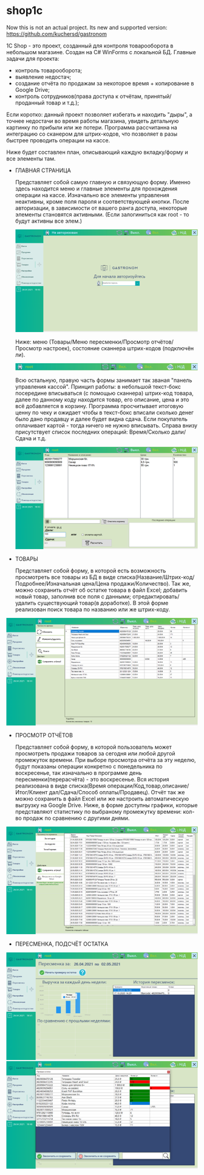 # shop1c

Now this is not an actual project. Its new and supported version: https://github.com/kuchersd/gastronom 

1С Shop - это проект, созданный для контроля товарооборота в небольшом магазине.
Создан на C# WinForms с локальной БД.
Главные задачи для проекта: 
- контроль товарооборота;
- выявление недостач;
- создание отчёта по продажам за некоторое время + копирование в Google Drive;
- контроль сотрудников(права доступа к отчётам, принятый/проданный товар и т.д.);

Если коротко: данный проект позволяет избегать и находить "дыры", а точнее недостачи во время работы магазина, увидеть детальную картинку по прибыли или же потери.
Программа рассчитанна на интеграцию со сканером для штрих-кодов, что позволяет в разы быстрее проводить операции на кассе.

Ниже будет составлен план, описывающий каждую вкладку/форму и все элементы там.
- ГЛАВНАЯ СТРАНИЦА
  
  Представляет собой самую главную и связующую форму. Именно здесь находится меню и главные элементы для прохождения операции на кассе.
  Изначально все элементы управления неактивны, кроме поля пароля и соответствующей кнопки.
  После авторизации, в зависимости от вашего ранга доступа, некоторые элементы становятся активными. (Если залогиниться как root - то будут активны все элем.)
  
  ![Mainpage](https://github.com/kuchersd/shop1c/blob/master/screenshots/mainpage.png)
  
  Ниже: меню (Товары/Меню пересменки/Просмотр отчётов/Просмотр настроек), состояние сканнера штрих-кодов (подключён ли).
  
  ![Panel](https://github.com/kuchersd/shop1c/blob/master/screenshots/toppanel.jpg)
  
  Всю остальную, правую часть формы занимает так званая "панель управления кассой". Принцип работы: в небольшой текст-бокс посередине вписываться (с помощью сканнера)
  штрих-код товара, далее по данному коду находится товар, его описание, цена и это всё добавляется в корзину. Программа просчитывает итоговую ценну по чеку и ожидает 
  чтобы в текст-бокс вписали сколько денег было дано продавцу и далее будет видна сдача. Если покупатель оплачивает картой - тогда ничего не нужно вписывать.
  Справа внизу присутствует список последних операций: Время/Сколько дали/Сдача и т.д.
  
  ![Cashien](https://github.com/kuchersd/shop1c/blob/master/screenshots/cashien2.png)
  
 - ТОВАРЫ
  
    Представляет собой форму, в которой есть возможность просмотреть все товары из БД в виде списка(Название/Штрих-код/Подробнее/Изначальная цена/Цена продажи/Количество).
  Так же, можно сохранить отчёт об остатке товара в файл Excel; добавить новый товар, заполнив все поля с данными; отредактировать/удалить существующий товар(в доработке).
  В этой форме реализован поиск товара по названию или же штрих-коду.
  
  ![Products](https://github.com/kuchersd/shop1c/blob/master/screenshots/prodlist.png)
  
  - ПРОСМОТР ОТЧЁТОВ
  
    Представляет собой форму, в которой пользователь может просмотреть продажи товаров за сегодня или любой другой промежуток времени. 
  При выборе просмотра отчёта за эту неделю, будут показаны операции конкретно с понедельника по воскресенье, так изначально в программе день пересменки(перерасчёта) - это воскресенье. Вся история реализована в виде списка(Время операции/Код,товар,описание/Итог/Клиент дал/Сдача/Способ оплаты/Продавец).
  Отчёт так же можно сохранить в файл Excel или же настроить автоматическую выгрузку на Google Drive.
  Ниже, в форме доступны графики, которые представляют статистику по выбраному промежутку времени: кол-во продаж по сравнению с другими днями.
  
  ![SalesList](https://github.com/kuchersd/shop1c/blob/master/screenshots/saleslist.png)
  
  - ПЕРЕСМЕНКА, ПОДСЧЁТ ОСТАТКА

  ![Peresmenka](https://github.com/kuchersd/shop1c/blob/master/screenshots/peresmenka.png)
  ![Ostatok](https://github.com/kuchersd/shop1c/blob/master/screenshots/proverkaoststka.png)
